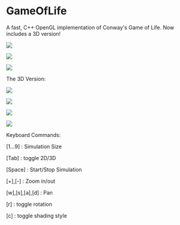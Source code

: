 # GameOfLife
A fast, C++ OpenGL implementation of Conway's Game of Life. Now includes a 3D version!

![](http://i.imgur.com/wuedsKw.png)

![](http://i.imgur.com/tzZC26g.png)

![](http://i.imgur.com/pqAgWU6.png)

The 3D Version:

![](http://i.imgur.com/0Pk5VKI.png)

![](http://i.imgur.com/fxaEt4O.png)

![](http://i.imgur.com/BFQtKue.png)

![](http://i.imgur.com/QNmfhg0.png)

Keyboard Commands:

  [1...9] : Simulation Size
  
  [Tab] : toggle 2D/3D
  
  [Space] : Start/Stop Simulation
  
  [+],[-] : Zoom in/out
  
  [w],[s],[a],[d] : Pan
  
  [r] : toggle rotation
  
  [c] : toggle shading style

  
